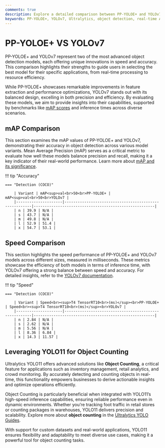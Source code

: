 ```yaml
---
comments: true
description: Explore a detailed comparison between PP-YOLOE+ and YOLOv7, two cutting-edge models in object detection. Learn how these frameworks excel in real-time AI applications, balancing speed, accuracy, and efficiency for computer vision tasks, from edge AI to cloud-based solutions.
keywords: PP-YOLOE+, YOLOv7, Ultralytics, object detection, real-time AI, edge AI, computer vision, model comparison, AI efficiency
---
```


# PP-YOLOE+ VS YOLOv7

PP-YOLOE+ and YOLOv7 represent two of the most advanced object detection models, each offering unique innovations in speed and accuracy. This comparison highlights their strengths to guide users in selecting the best model for their specific applications, from real-time processing to resource efficiency.

While PP-YOLOE+ showcases remarkable improvements in feature extraction and performance optimizations, YOLOv7 stands out with its balanced design, excelling in both precision and efficiency. By evaluating these models, we aim to provide insights into their capabilities, supported by benchmarks like [mAP scores](https://www.ultralytics.com/blog/measuring-ai-performance-to-weigh-the-impact-of-your-innovations) and inference times across diverse scenarios.


## mAP Comparison

This section examines the mAP values of PP-YOLOE+ and YOLOv7, demonstrating their accuracy in object detection across various model variants. Mean Average Precision (mAP) serves as a critical metric to evaluate how well these models balance precision and recall, making it a key indicator of their real-world performance. Learn more about [mAP and its significance](https://www.ultralytics.com/glossary/mean-average-precision-map).


!!! tip "Accuracy"

	=== "Detection (COCO)"

		| Variant | mAP<sup>val<br>50<br>PP-YOLOE+ | mAP<sup>val<br>50<br>YOLOv7 |
		|---------------------|-------------------------------------------------------|-------------------------------------------------------|
		| n | 39.9 | N/A |
		| s | 43.7 | N/A |
		| m | 49.8 | N/A |
		| l | 52.9 | 51.4 |
		| x | 54.7 | 53.1 |
		

## Speed Comparison

This section highlights the speed performance of PP-YOLOE+ and YOLOv7 models across different sizes, measured in milliseconds. These metrics showcase the efficiency of both models in terms of inference time, with YOLOv7 offering a strong balance between speed and accuracy. For detailed insights, refer to the [YOLOv7 documentation](https://docs.ultralytics.com/models/yolov7/).


!!! tip "Speed"

	=== "Detection (COCO)"

		| Variant | Speed<br><sup>T4 TensorRT10<br>(ms)</sup><br>PP-YOLOE+ | Speed<br><sup>T4 TensorRT10<br>(ms)</sup><br>YOLOv7 |
		|---------------------|-------------------------------------------------------|-------------------------------------------------------|
		| n | 2.84 | N/A |
		| s | 2.62 | N/A |
		| m | 5.56 | N/A |
		| l | 8.36 | 6.84 |
		| x | 14.3 | 11.57 |

## Leveraging YOLO11 for Object Counting

Ultralytics YOLO11 offers advanced solutions like **Object Counting**, a critical feature for applications such as inventory management, retail analytics, and crowd monitoring. By accurately detecting and counting objects in real-time, this functionality empowers businesses to derive actionable insights and optimize operations efficiently.

Object Counting is particularly beneficial when integrated with YOLO11’s high-speed inference capabilities, ensuring reliable performance even in dynamic environments. Whether you’re tracking foot traffic in retail stores or counting packages in warehouses, YOLO11 delivers precision and scalability. Explore more about **object counting** in the [Ultralytics YOLO Guides](https://docs.ultralytics.com/guides/object-counting/).

With support for custom datasets and real-world applications, YOLO11 ensures flexibility and adaptability to meet diverse use cases, making it a powerful tool for object counting tasks.
